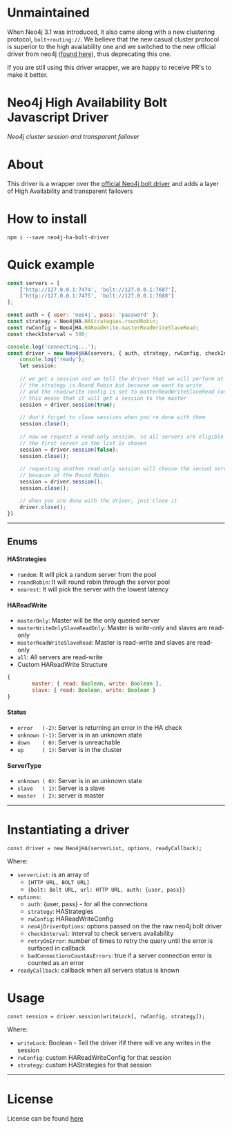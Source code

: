 # Unmaintained
When Neo4j 3.1 was introduced, it also came along with a new clustering protocol, `bolt+routing://`. We believe that the new casual cluster protocol is superior to the high availability one and we switched to the new official driver from neo4j ([found here](https://github.com/neo4j/neo4j-javascript-driver)), thus deprecating this one.

If you are still using this driver wrapper, we are happy to receive PR's to make it better.

# Neo4j High Availability Bolt Javascript Driver
_Neo4j cluster session and transparent failover_

# About
This driver is a wrapper over the [official Neo4j bolt driver](https://github.com/neo4j/neo4j-javascript-driver) and adds a layer of High Availability and transparent failovers

# How to install
`npm i --save neo4j-ha-bolt-driver`

# Quick example

```javascript
const servers = [
    ['http://127.0.0.1:7474', 'bolt://127.0.0.1:7687'],
    ['http://127.0.0.1:7475', 'bolt://127.0.0.1:7688']
];

const auth = { user: 'neo4j', pass: 'password' };
const strategy = Neo4jHA.HAStrategies.roundRobin;
const rwConfig = Neo4jHA.HAReadWrite.masterReadWriteSlaveRead;
const checkInterval = 500;

console.log('connecting...');
const driver = new Neo4jHA(servers, { auth, strategy, rwConfig, checkInterval }, () => {
    console.log('ready');
    let session;
  
    // we get a session and we tell the driver that we will perform at least one write
    // the strategy is Round Robin but because we want to write 
    // and the read/write config is set to masterReadWriteSlaveRead (only master can write) 
    // this means that it will get a session to the master 
    session = driver.session(true);
    
    // don't forget to close sessions when you're done with them
    session.close();
    
    // now we request a read-only session, so all servers are eligible for conenctions
    // the first server in the list is chosen
    session = driver.session(false);
    session.close();
    
    // requesting another read-only session will choose the second server
    // because of the Round Robin 
    session = driver.session();
    session.close();

    // when you are done with the driver, just close it
    driver.close();
})
```

___

## Enums 

#### HAStrategies
- `random`: It will pick a random server from the pool
- `roundRobin`: It will round robin through the server pool
- `nearest`: It will pick the server with the lowest latency

#### HAReadWrite
- `masterOnly`: Master will be the only queried server
- `masterWriteOnlySlaveReadOnly`: Master is write-only and slaves are read-only
- `masterReadWriteSlaveRead`: Master is read-write and slaves are read-only
- `all`: All servers are read-write
- Custom HAReadWrite Structure
```javascript
{
        master: { read: Boolean, write: Boolean },
        slave: { read: Boolean, write: Boolean }
}
```

#### Status
- `error   (-2)`: Server is returning an error in the HA check
- `unknown (-1)`: Server is in an unknown state
- `down    ( 0)`: Server is unreachable
- `up      ( 1)`: Server is in the cluster

#### ServerType
- `unknown ( 0)`: Server is in an unknown state
- `slave   ( 1)`: Server is a slave
- `master  ( 2)`: server is master

___

# Instantiating a driver
`const driver = new Neo4jHA(serverList, options, readyCallback);`

Where:
- `serverList`: is an array of 
    - `[HTTP URL, BOLT URL]`
    - `{bolt: Bolt URL, url: HTTP URL, auth: {user, pass}}`
- `options`:
    - `auth`: {user, pass} - for all the connections
    - `strategy`: HAStrategies
    - `rwConfig`: HAReadWriteConfig
    - `neo4jDriverOptions`: options passed on the the raw neo4j bolt driver
    - `checkInterval`: interval to check servers availability
    - `retryOnError`: number of times to retry the query until the error is surfaced in callback
    - `badConnectionsCountAsErrors`: true if a server connection error is counted as an error 
- `readyCallback`: callback when all servers status is known 

# Usage
`const session = driver.session(writeLock[, rwConfig, strategy]);`

Where: 
- `writeLock`: Boolean - Tell the driver ifif there will ve any writes in the session
- `rwConfig`: custom HAReadWriteConfig for that session
- `strategy`: custom HAStrategies for that session

___

# License
License can be found [here](https://github.com/findie/neo4j-bolt-js-high-availability-driver/blob/master/LICENSE.MD)
